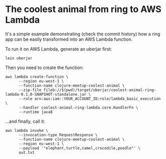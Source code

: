 # The coolest animal from ring to AWS Lambda

It's a simple example demonstrating (check the commit history) how a ring app
can be easily transformed into an AWS Lambda function.

To run it on AWS Lambda, generate an uberjar first:

`lein uberjar`

Then you need to create the function:
```
aws lambda create-function \
      --region eu-west-1 \
      --function-name clojure-meetup-coolest-animal \
      --zip-file fileb://$(pwd)/target/uberjar/coolest-animal-ring-lambda-0.1.0-SNAPSHOT-standalone.jar \
      --role arn:aws:iam::YOUR_ACCOUNT_ID:role/lambda_basic_execution \
      --handler coolest-animal-ring-lambda.core.HandlerFn \
      --runtime java8
```

...and finally, call it:

```
aws lambda invoke \
      --invocation-type RequestResponse \
      --function-name clojure-meetup-coolest-animal \
      --region eu-west-1 \
      --payload '"elephant,turtle,camel,crocodile,poodle"' \
      out.txt
```
